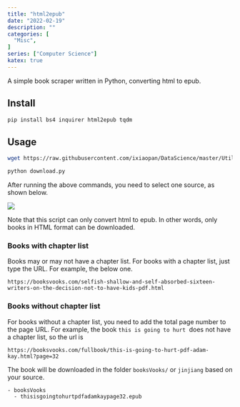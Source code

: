 ```yaml
---
title: "html2epub"
date: "2022-02-19"
description: ""
categories: [
  "Misc",
]
series: ["Computer Science"]
katex: true
---
```



A simple book scraper written in Python, converting html to epub.


<!--more-->


## Install

```bash
pip install bs4 inquirer html2epub tqdm
```

## Usage

```bash
wget https://raw.githubusercontent.com/ixiaopan/DataScience/master/Utilities/Scraper/download.py

python download.py
```

After running the above commands, you need to select one source, as shown below.

![](/blog/post/images/html2epub.png)


Note that this script can only convert html to epub. In other words, only books in HTML format can be downloaded. 

### Books with chapter list

Books may or may not have a chapter list. For books with a chapter list, just type the URL. For example, the below one.

```
https://booksvooks.com/selfish-shallow-and-self-absorbed-sixteen-writers-on-the-decision-not-to-have-kids-pdf.html
```

### Books without chapter list

For books without a chapter list, you need to add the total page number to the page URL. For example, the book `this is going to hurt`  does not have a chapter list, so the url is

```
https://booksvooks.com/fullbook/this-is-going-to-hurt-pdf-adam-kay.html?page=32
```


The book will be downloaded in the folder `booksVooks/` or `jinjiang` based on your source.

```
- booksVooks
  - thisisgoingtohurtpdfadamkaypage32.epub
```
